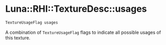# Luna::RHI::TextureDesc::usages

```c++
TextureUsageFlag usages
```

A combination of `TextureUsageFlag` flags to indicate all possible usages of this texture. 

